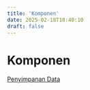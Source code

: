 ```yaml
---
title: 'Komponen'
date: 2025-02-18T18:40:10
draft: false
---
```


# Komponen

[Penyimpanan Data](Komponen%209a8d7eb9ff8640deb429436d3eb674e5/Penyimpanan%20Data%2022ac90a53d8a492496e96077de912ea6.md)
